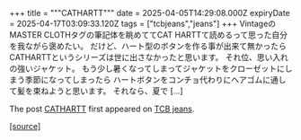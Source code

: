 +++
title = """CATHARTT"""
date = 2025-04-05T14:29:08.000Z
expiryDate = 2025-04-17T03:09:33.120Z
tags = ["tcbjeans","jeans"]
+++
VintageのMASTER CLOTHタグの筆記体を眺めててCAT HARTTて読めるって思った自分を我ながら褒めたい。 だけど、ハート型のボタンを作る事が出来て無かったらCATHARTTというシリーズは世に出さなかったと思います。 それ位、思い入れの強いジャケット。 もう少し暑くなってしまってジャケットをクローゼットにしまう季節になってしまったら ハートボタンをコンチョ代わりにヘアゴムに通して髪を束ねようと思います。 それなら、夏で \[…\]

The post [CATHARTT](http://tcbjeans.com/2025/04/05/51900) first appeared on [TCB jeans](http://tcbjeans.com).

[[source]](http://tcbjeans.com/2025/04/05/51900)
